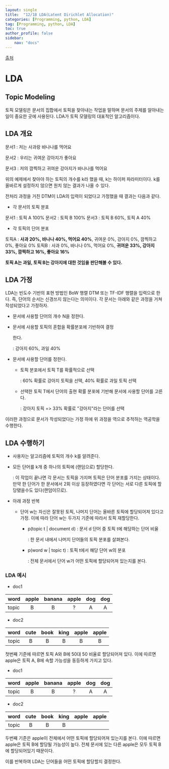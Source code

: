```yaml
---
layout: single
title:  "12/18 LDA(Latent Dirichlet Allocation)"
categories: [Programming, python, LDA]
tag: [Programming, python, LDA]
toc: true
author_profile: false
sidebar:
    nav: "docs"
---
```


 [출처](https://wikidocs.net/30708)

# LDA

## Topic Modeling

토픽 모델링은 문서의 집합에서 토픽을 찾아내는 작업을 말하며 문서의 주제를 알아내는 일이 중요한 곳에 사용된다. LDA가 토픽 모델링의 대표적인 알고리즘이다.



## LDA 개요

문서1 : 저는 사과랑 바나나를 먹어요

문서2 : 우리는 귀여운 강아지가 좋아요

문서3 : 저의 깜찍하고 귀여운 강아지가 바나나를 먹어요

위의 예제에서 찾아야 하는 토픽의 개수를 k라 했을 때, k는 하이퍼 파라미터이다. k를 올바르게 설정하지 않으면 원치 않는 결과가 나올 수 있다.



전처리 과정을 거친 DTM이 LDA의 입력이 되었다고 가정했을 때 결과는 다음과 같다.



* 각 문서의 토픽 분포

문서1 : 토픽 A 100%
문서2 : 토픽 B 100%
문서3 : 토픽 B 60%, 토픽 A 40%



* 각 토픽의 단어 분포

토픽A : **사과 20%, 바나나 40%, 먹어요 40%**, 귀여운 0%, 강아지 0%, 깜찍하고 0%, 좋아요 0% 
토픽B : 사과 0%, 바나나 0%, 먹어요 0%, **귀여운 33%, 강아지 33%, 깜찍하고 16%, 좋아요 16%**



**토픽 A는 과일, 토픽 B는 강아지에 대한 것임을 판단해볼 수 있다.**



## LDA 가정

LDA는 빈도수 기반의 표현 방법인 BoW 행렬 DTM 또는 TF-IDF 행렬을 입력으로 한다. 즉, 단어의 순서는 신경쓰지 않는다는 의미이다. 각 문서는 아래와 같은 과정을 거쳐 작성되었다고 가정하자.

* 문서에 사용할 단어의 개수 N을 정한다.

* 문서에 사용할 토픽의 혼합을 확률분포에 기반하여 결정

  한다.

  : 강아지 60%, 과일 40%

* 문서에 사용할 단어를 정한다.

  * 토픽 분포에서 토픽 T를 확률적으로 선택

    : 60% 확률로 강아지 토픽을 선택, 40% 확률로 과일 토픽 선택

  * 선택한 토픽 T에서 단어의 출현 확률 분포에 기반해 문서에 사용할 단어를 고른다.

    : 강아지 토픽 => 33% 확률로 "강아지"라는 단어를 선택

이러한 과정으로 문서가 작성되었다는 가정 하에 위 과정을 역으로 추적하는 역공학을 수행한다.

## LDA 수행하기

* 사용자는 알고리즘에 토픽의 개수 k를 알려준다.

* 모든 단어를 k개 중 하나의 토픽에 (랜덤으로) 할당한다.

  : 이 작업이 끝나면 각 문서는 토픽을 가지며 토픽은 단어 분포를 가지는 상태이다. 만약 한 단어가 한 문서에서 2회 이상 등장하였다면 각 단어는 서로 다른 토픽에 할당됐을수도 있다(랜덤이므로).

* 아래 과정 반복

  * 단어 w는 자신은 잘못된 토픽, 나머지 단어는 올바른 토픽에 할당되어져 있다고 가정. 이에 따라 단어 w는 두가지 기준에 따라서 토픽 재할당한다.

    * p(topic t | document d) : 문서 d 단어 중 토픽 t에 해당하는 단어 비율

      : 한 문서 내에서 나머지 단어들의 토픽 분포를 살펴본다.

    * p(word w | topic t) : 토픽 t에서 해당 단어 w의 분포

      : 전체 문서에서 단어 w가 어떤 토픽에 할당되어져 있는지를 본다.

### LDA 예시

* doc1

| word  | apple | banana | apple | dog  | dog  |
| ----- | :---: | :----: | :---: | :--: | :--: |
| topic |   B   |   B    |   ?   |  A   |  A   |

* doc2

| word  | cute | book | king | apple | apple |
| :---: | :--: | :--: | :--: | :---: | :---: |
| topic |  B   |  B   |  B   |   B   |   B   |

첫번째 기준에 따르면 토픽 A와 B에 50대 50 비율로 할당되어져 있다. 이에 따르면 apple은 토픽 A, B에 속할 가능성을 동등하게 가지고 있다.



* doc1

| word  | apple | banana | apple | dog  | dog  |
| :---: | :---: | :----: | :---: | :--: | :--: |
| topic |   B   |   B    |   ?   |  A   |  A   |

* doc2

| word  | cute | book | king | apple | apple |
| :---: | :--: | :--: | :--: | :---: | ----- |
| topic |  B   |  B   |  B   |       |       |

두번째 기준은 apple이 전체에서 어떤 토픽에 할당되어져 있는지를 본다. 이에 따르면 apple은 토픽 B에 할당될 가능성이 높다. 전체 문서에 있는 다른 apple은 모두 토픽 B에 할당되어있기 때문이다.

이를 반복하여 LDA는 단어들을 어떤 토픽에 할당할지 결정한다.
